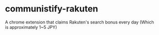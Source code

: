 # communistify-rakuten
A chrome extension that claims Rakuten's search bonus every day (Which is approximately 1~5 JPY)
